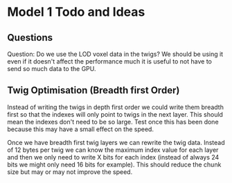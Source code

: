 # Model 1 Todo and Ideas

## Questions

Question: Do we use the LOD voxel data in the twigs? We should be using it even if it doesn't affect the
performance much it is useful to not have to send so much data to the GPU.

## Twig Optimisation (Breadth first Order)

Instead of writing the twigs in depth first order we could write them breadth first so that the
indexes will only point to twigs in the next layer. This should mean the indexes don't need to be
so large. Test once this has been done because this may have a small effect on the speed.

Once we have breadth first twig layers we can rewrite the twig data. Instead of 12 bytes per twig we can
know the maximum index value for each layer and then we only need to write X bits for each index (instead of
always 24 bits we might only need 16 bits for example). This should reduce the chunk size but may or may not
improve the speed.
